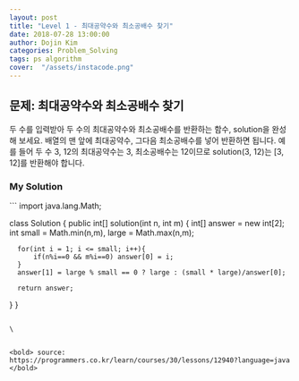 ```yaml
---
layout: post
title: "Level 1 - 최대공약수와 최소공배수 찾기"
date: 2018-07-28 13:00:00
author: Dojin Kim
categories: Problem_Solving
tags: ps algorithm
cover:  "/assets/instacode.png"
---
```


<h2>문제: 최대공약수와 최소공배수 찾기</h2>

두 수를 입력받아 두 수의 최대공약수와 최소공배수를 반환하는 함수, solution을 완성해 보세요. 배열의 맨 앞에 최대공약수, 그다음 최소공배수를 넣어 반환하면 됩니다. 예를 들어 두 수 3, 12의 최대공약수는 3, 최소공배수는 12이므로 solution(3, 12)는 [3, 12]를 반환해야 합니다.



<h3>My Solution</h3>
```
import java.lang.Math;

class Solution {
  public int[] solution(int n, int m) {
      int[] answer = new int[2];
      int small = Math.min(n,m), large = Math.max(n,m);
      
      for(int i = 1; i <= small; i++){
          if(n%i==0 && m%i==0) answer[0] = i;
      }
      answer[1] = large % small == 0 ? large : (small * large)/answer[0];
        
      return answer;
  }
}
```

\


<bold> source: https://programmers.co.kr/learn/courses/30/lessons/12940?language=java </bold>
